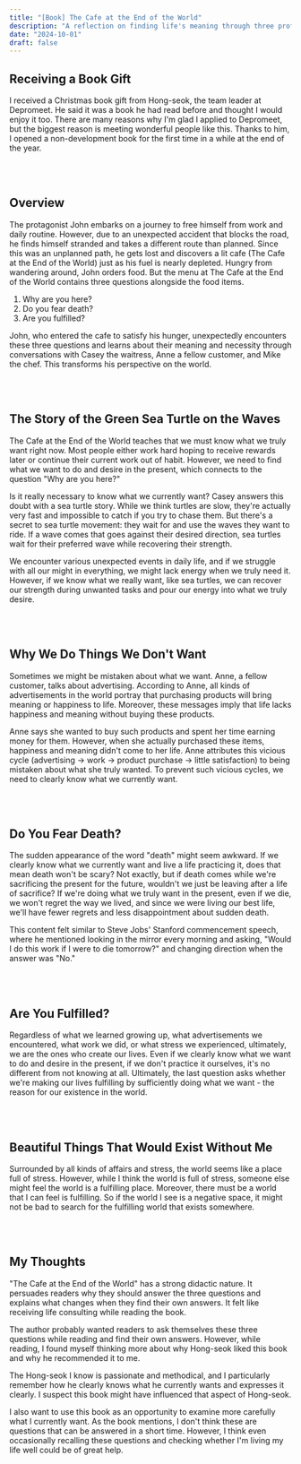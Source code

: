 ```yaml
---
title: "[Book] The Cafe at the End of the World"
description: "A reflection on finding life's meaning through three profound questions encountered at a mysterious cafe"
date: "2024-10-01"
draft: false
---
```


## Receiving a Book Gift

I received a Christmas book gift from Hong-seok, the team leader at Depromeet. He said it was a book he had read before and thought I would enjoy it too. There are many reasons why I'm glad I applied to Depromeet, but the biggest reason is meeting wonderful people like this. Thanks to him, I opened a non-development book for the first time in a while at the end of the year.

<br></br>

## Overview

The protagonist John embarks on a journey to free himself from work and daily routine. However, due to an unexpected accident that blocks the road, he finds himself stranded and takes a different route than planned. Since this was an unplanned path, he gets lost and discovers a lit cafe (The Cafe at the End of the World) just as his fuel is nearly depleted. Hungry from wandering around, John orders food. But the menu at The Cafe at the End of the World contains three questions alongside the food items.

1. Why are you here?
2. Do you fear death?
3. Are you fulfilled?

John, who entered the cafe to satisfy his hunger, unexpectedly encounters these three questions and learns about their meaning and necessity through conversations with Casey the waitress, Anne a fellow customer, and Mike the chef. This transforms his perspective on the world.

<br></br>

## The Story of the Green Sea Turtle on the Waves

The Cafe at the End of the World teaches that we must know what we truly want right now. Most people either work hard hoping to receive rewards later or continue their current work out of habit. However, we need to find what we want to do and desire in the present, which connects to the question "Why are you here?"

Is it really necessary to know what we currently want? Casey answers this doubt with a sea turtle story. While we think turtles are slow, they're actually very fast and impossible to catch if you try to chase them. But there's a secret to sea turtle movement: they wait for and use the waves they want to ride. If a wave comes that goes against their desired direction, sea turtles wait for their preferred wave while recovering their strength.

We encounter various unexpected events in daily life, and if we struggle with all our might in everything, we might lack energy when we truly need it. However, if we know what we really want, like sea turtles, we can recover our strength during unwanted tasks and pour our energy into what we truly desire.

<br></br>

## Why We Do Things We Don't Want

Sometimes we might be mistaken about what we want. Anne, a fellow customer, talks about advertising. According to Anne, all kinds of advertisements in the world portray that purchasing products will bring meaning or happiness to life. Moreover, these messages imply that life lacks happiness and meaning without buying these products.

Anne says she wanted to buy such products and spent her time earning money for them. However, when she actually purchased these items, happiness and meaning didn't come to her life. Anne attributes this vicious cycle (advertising -> work -> product purchase -> little satisfaction) to being mistaken about what she truly wanted. To prevent such vicious cycles, we need to clearly know what we currently want.

<br></br>

## Do You Fear Death?

The sudden appearance of the word "death" might seem awkward. If we clearly know what we currently want and live a life practicing it, does that mean death won't be scary? Not exactly, but if death comes while we're sacrificing the present for the future, wouldn't we just be leaving after a life of sacrifice? If we're doing what we truly want in the present, even if we die, we won't regret the way we lived, and since we were living our best life, we'll have fewer regrets and less disappointment about sudden death.

This content felt similar to Steve Jobs' Stanford commencement speech, where he mentioned looking in the mirror every morning and asking, "Would I do this work if I were to die tomorrow?" and changing direction when the answer was "No."

<br></br>

## Are You Fulfilled?

Regardless of what we learned growing up, what advertisements we encountered, what work we did, or what stress we experienced, ultimately, we are the ones who create our lives. Even if we clearly know what we want to do and desire in the present, if we don't practice it ourselves, it's no different from not knowing at all. Ultimately, the last question asks whether we're making our lives fulfilling by sufficiently doing what we want - the reason for our existence in the world.

<br></br>

## Beautiful Things That Would Exist Without Me

Surrounded by all kinds of affairs and stress, the world seems like a place full of stress. However, while I think the world is full of stress, someone else might feel the world is a fulfilling place. Moreover, there must be a world that I can feel is fulfilling. So if the world I see is a negative space, it might not be bad to search for the fulfilling world that exists somewhere.

<br></br>

## My Thoughts

"The Cafe at the End of the World" has a strong didactic nature. It persuades readers why they should answer the three questions and explains what changes when they find their own answers. It felt like receiving life consulting while reading the book.

The author probably wanted readers to ask themselves these three questions while reading and find their own answers. However, while reading, I found myself thinking more about why Hong-seok liked this book and why he recommended it to me.

The Hong-seok I know is passionate and methodical, and I particularly remember how he clearly knows what he currently wants and expresses it clearly. I suspect this book might have influenced that aspect of Hong-seok.

I also want to use this book as an opportunity to examine more carefully what I currently want. As the book mentions, I don't think these are questions that can be answered in a short time. However, I think even occasionally recalling these questions and checking whether I'm living my life well could be of great help.